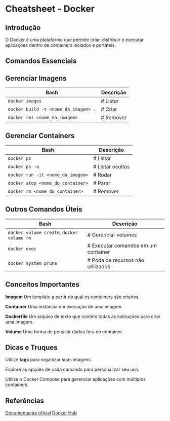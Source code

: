 # Cheatsheet - Docker

## Introdução
O Docker é uma plataforma que permite criar, distribuir e executar aplicações dentro de containers isolados e portáteis.

## Comandos Essenciais

## Gerenciar Imagens

| Bash									|Descrição				|
| --------------------------------------|-----------------------|
| `docker images` 						| # Listar 				|
| `docker build -t <nome_da_imagem> .`	| # Criar               |
| `docker rmi <nome_da_imagem>` 		| # Remover             |

## Gerenciar Containers

| Bash									|Descrição				|
| --------------------------------------|-----------------------|
| `docker ps` 							| # Listar              |
| `docker ps -a`						| # Listar ocultos      |
| `docker run -it <nome_da_imagem>`		| # Rodar               |
| `docker stop <nome_do_container>`		| # Parar               |
| `docker rm <nome_do_container>`		| # Remover             |

## Outros Comandos Úteis

| Bash											| Descrição								|
|-----------------------------------------------|---------------------------------------|
| `docker volume create`, `docker volume rm`	| # Gerenciar volumes                	|
| `docker exec`									| # Executar comandos em um container	|
| `docker system prune`							| # Poda de recursos não utilizados  	|


## Conceitos Importantes

**Imagem** Um template a partir do qual os containers são criados.

**Container** Uma instância em execução de uma imagem.

**Dockerfile** Um arquivo de texto que contém todas as instruções para criar uma imagem.

**Volume** Uma forma de persistir dados fora do container.

## Dicas e Truques

Utilize **tags** para organizar suas imagens.

Explore as opções de cada comando para personalizar seu uso.

Utilize o Docker Compose para gerenciar aplicações com múltiplos containers.

## Referências

[Documentação oficial](https//docs.docker.com/)
[Docker Hub](https://hub.docker.com/)


